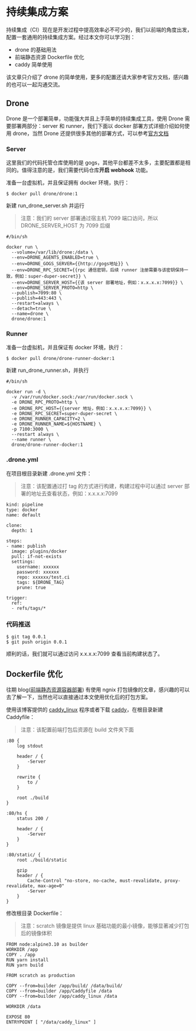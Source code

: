 # 持续集成方案

持续集成（CI）现在是开发过程中提高效率必不可少的，我们以前端的角度出发，配置一套通用的持续集成方案。经过本文你可以学习到：

- drone 的基础用法
- 前端静态资源 Dockerfile 优化
- caddy 简单使用

该文章只介绍了 drone 的简单使用，更多的配置还请大家参考官方文档，感兴趣的也可以一起沟通交流。

## Drone

Drone 是一个部署简单，功能强大并且上手简单的持续集成工具，使用 Drone 需要部署两部分：server 和 runner，我们下面以 docker 部署方式详细介绍如何使用 drone，当然 Drone 还提供很多其他的部署方式，可以参考[官方文档](https://docs.drone.io/)

### Server

这里我们的代码托管仓库使用的是 gogs，其他平台都差不太多，主要配置都是相同的。值得注意的是，我们需要代码仓库<b>开启 webhook</b> 功能。

准备一台虚拟机，并且保证拥有 docker 环境，执行：

```shell
$ docker pull drone/drone:1
```

新建 run_drone_server.sh 并运行

> 注意：我们的 server 部署通过宿主机 7099 端口访问，所以 DRONE_SERVER_HOST 为 7099 后缀

```shell
#/bin/sh

docker run \
  --volume=/var/lib/drone:/data \
  --env=DRONE_AGENTS_ENABLED=true \
  --env=DRONE_GOGS_SERVER={{http://gogs地址}} \
  --env=DRONE_RPC_SECRET={{rpc 通信密钥，后续 runner 注册需要与该密钥保持一致，例如：super-duper-secret}} \
  --env=DRONE_SERVER_HOST={{该 server 部署地址，例如：x.x.x.x:7099}} \
  --env=DRONE_SERVER_PROTO=http \
  --publish=7099:80 \
  --publish=443:443 \
  --restart=always \
  --detach=true \
  --name=drone \
  drone/drone:1
```

### Runner

准备一台虚拟机，并且保证有 docker 环境，执行：

```shell
$ docker pull drone/drone-runner-docker:1
```

新建 run_drone_runner.sh，并执行

```shell
#/bin/sh

docker run -d \
  -v /var/run/docker.sock:/var/run/docker.sock \
  -e DRONE_RPC_PROTO=http \
  -e DRONE_RPC_HOST={{server 地址，例如：x.x.x.x:7099}} \
  -e DRONE_RPC_SECRET=super-duper-secret \
  -e DRONE_RUNNER_CAPACITY=2 \
  -e DRONE_RUNNER_NAME=${HOSTNAME} \
  -p 7100:3000 \
  --restart always \
  --name runner \
  drone/drone-runner-docker:1
```

### .drone.yml

在项目根目录新建 .drone.yml 文件：

> 注意：该配置通过打 tag 的方式进行构建，构建过程中可以通过 server 部署的地址去查看状态，例如：x.x.x.x:7099

```
kind: pipeline
type: docker
name: default

clone:
  depth: 1

steps:
- name: publish
  image: plugins/docker
  pull: if-not-exists
  settings:
    username: xxxxxx
    password: xxxxxx
    repo: xxxxxx/test.ci
    tags: ${DRONE_TAG}
    prune: true

trigger:
  ref:
  - refs/tags/*
```

### 代码推送

```shell
$ git tag 0.0.1
$ git push origin 0.0.1
```

顺利的话，我们就可以通过访问 x.x.x.x:7099 查看当前构建状态了。

## Dockerfile 优化

往期 blog([前端静态资源容器部署](https://github.com/KayneWang/blog/blob/master/article/deploy.md)) 有使用 ngnix 打包镜像的文章，感兴趣的可以去了解一下，当然也可以直接通过本文使用优化后的打包方案。

使用该博客提供的 [caddy_linux](https://github.com/KayneWang/blog/blob/master/bin/caddy_linux) 程序或者下载 [caddy](https://github.com/caddyserver/caddy/releases)，在根目录新建 Caddyfile：

> 注意：该配置前端打包后资源在 build 文件夹下面

```
:80 {
    log stdout

    header / {
        -Server
    }

    rewrite {
        to /
    }

    root ./build
}

:80/hs {
    status 200 /

    header / {
        -Server
    }
}

:80/static/ {
    root ./build/static

    gzip
    header / {
        Cache-Control "no-store, no-cache, must-revalidate, proxy-revalidate, max-age=0"
        -Server
    }
}
```

修改根目录 Dockerfile：

> 注意：scratch 镜像是提供 linux 基础功能的最小镜像，能够显著减少打包后的镜像体积

```
FROM node:alpine3.10 as builder
WORKDIR /app
COPY . /app
RUN yarn install
RUN yarn build

FROM scratch as production

COPY --from=builder /app/build/ /data/build/
COPY --from=builder /app/Caddyfile /data
COPY --from=builder /app/caddy_linux /data

WORKDIR /data

EXPOSE 80
ENTRYPOINT [ "/data/caddy_linux" ]
```
